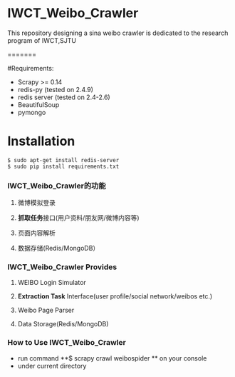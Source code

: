 IWCT_Weibo_Crawler
==================

This repository designing a sina weibo crawler is dedicated to the research program of IWCT,SJTU

=======

#Requirements:

* Scrapy >= 0.14
* redis-py (tested on 2.4.9)
* redis server (tested on 2.4-2.6)
* BeautifulSoup 
* pymongo 


# Installation
    $ sudo apt-get install redis-server
    $ sudo pip install requirements.txt


### IWCT_Weibo_Crawler的功能
1. 微博模拟登录

2. **抓取任务**接口(用户资料/朋友网/微博内容等)

3. 页面内容解析

4. 数据存储(Redis/MongoDB）






### IWCT_Weibo_Crawler Provides
1. WEIBO Login Simulator

2. **Extraction Task** Interface(user profile/social network/weibos etc.)

3. Weibo Page Parser

4. Data Storage(Redis/MongoDB)






### How to Use IWCT_Weibo_Crawler
* run command
**$ scrapy crawl weibospider ** on your console
* under current directory
